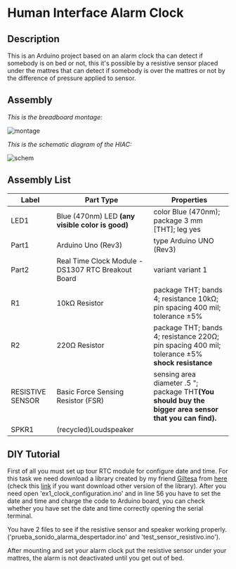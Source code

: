 # Human Interface Alarm Clock

## Description
This is an Arduino project based on an alarm clock tha can detect if somebody is on bed or not, this it's possible by
a resistive sensor placed under the mattres that can detect if somebody is over the mattres or not by the difference of pressure
applied to sensor.

## Assembly
*This is the breadboard montage:*

![montage](http://i.imgur.com/ZOWIJvt.png)


*This is the schematic diagram of the HIAC:*

![schem](http://i.imgur.com/qiYQ4VD.png)



<h2>Assembly List</h2>
<table>

  <thead>
   <tr>
    <th>Label</th>
    <th>Part Type</th>
    <th>Properties</th>
    </tr>
  </thead>
  <tbody>
  <tr>
    <td>LED1</td>
    <td>Blue (470nm) LED <strong>(any visible color is good)</strong></td>
    <td class="props">color Blue (470nm); package 3 mm [THT]; leg yes</td>
</tr><tr>
    <td>Part1</td>
    <td>Arduino Uno (Rev3)</td>
    <td class="props">type Arduino UNO (Rev3)</td>
</tr><tr>
    <td>Part2</td>
    <td>Real Time Clock Module - DS1307 RTC Breakout Board</td>
    <td class="props">variant variant 1</td>
</tr><tr>
    <td>R1</td>
    <td>10kΩ Resistor</td>
    <td class="props">package THT; bands 4; resistance 10kΩ; pin spacing 400 mil; tolerance ±5%</td>
</tr><tr>
    <td>R2</td>
    <td>220Ω Resistor</td>
    <td class="props">package THT; bands 4; resistance 220Ω; pin spacing 400 mil; tolerance ±5% <strong>shock resistance</strong></td>
</tr><tr>
    <td>RESISTIVE SENSOR</td>
    <td>Basic Force Sensing Resistor (FSR)</td>
    <td class="props">sensing area diameter .5 "; package THT<strong>(You should buy the bigger area sensor that you can find).</strong></td>
</tr><tr>
    <td>SPKR1</td>
    <td>(recycled)Loudspeaker</td>
    <td class="props"></td>
</tr>
  </tbody>
</table>

## DIY Tutorial

First of all you must set up tour RTC module for configure date and time. For this task we need download a library created by my friend [Giltesa](http://giltesa.com/) from [here](http://giltesa.com/wp-content/uploads/2012/09/DS1307_DS3231_v1.4.2.zip) (check this [link](http://giltesa.com/2012/09/02/libreria-gds1307-para-rtc/) if you want download other version of the library). After you need open 'ex1_clock_configuration.ino' and in line 56 you have to set the date and time and charge the code to Arduino board, you can check whether you have set the date and time correctly opening the serial terminal.

You have 2 files to see if the resistive sensor and speaker working properly. ('prueba_sonido_alarma_despertador.ino' and 'test_sensor_resistivo.ino').

After mounting and set your alarm clock put the resistive sensor under your mattres, the alarm is not deactivated until you get out of bed.
